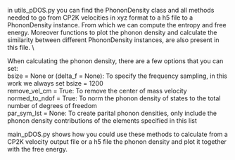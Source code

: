 in utils_pDOS.py you can find the PhononDensity class and all methods needed to go from CP2K velocities in xyz format to a h5 file to a PhononDensity instance. From which we can compute the entropy and free energy. Moreover functions to plot the phonon density and calculate the similarity between different PhononDensity instances, are also present in this file. \

When calculating the phonon density, there are a few options that you can set: \
bsize = None or (delta_f = None):     To specify the frequency sampling, in this work we always set bsize = 1200 \
remove_vel_cm = True:                 To remove the center of mass velocity \
normed_to_ndof = True:                To norm the phonon density of states to the total number of degrees of freedom \
par_sym_lst = None:                   To create parital phonon densities, only include the phonon density contributions of the elements specified in this list


main_pDOS.py shows how you could use these methods to calculate from a CP2K velocity output file or a h5 file the phonon density and plot it together with the free energy.
